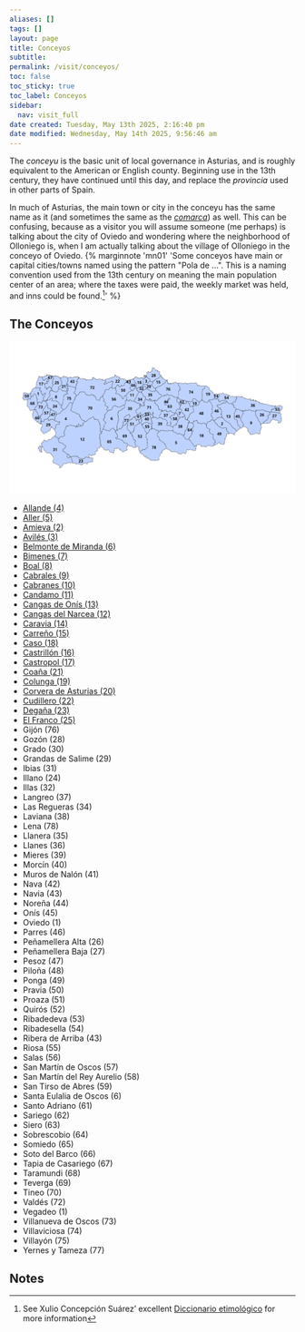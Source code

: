 ```yaml
---
aliases: []
tags: []
layout: page
title: Conceyos
subtitle: 
permalink: /visit/conceyos/
toc: false
toc_sticky: true
toc_label: Conceyos
sidebar:
  nav: visit_full
date created: Tuesday, May 13th 2025, 2:16:40 pm
date modified: Wednesday, May 14th 2025, 9:56:46 am
---
```

The *conceyu* is the basic unit of local governance in Asturias, and is roughly equivalent to the American or English county. Beginning use in the 13th century, they have continued until this day, and replace the *provincia* used in other parts of Spain.

In much of Asturias, the main town or city in the conceyu has the same name as it (and sometimes the same as the *[comarca](/visit/comarcas/)*) as well. This can be confusing, because as a visitor you will assume someone (me perhaps) is talking about the city of Oviedo and wondering where the neighborhood of Olloniego is, when I am actually talking about the village of Olloniego in the conceyo of Oviedo.
{% marginnote 'mn01' 'Some conceyos have main or capital cities/towns named using the pattern "Pola de ...". This is a naming convention used from the 13th century on meaning the main population center of an area; where the taxes were paid, the weekly market was held, and inns could be found.[^1]' %}

## The Conceyos
![](/assets/images/conceyos/conceyo_map_numbered.svg)

<ul class="col3">
<li><a href="/visit/conceyos/allande.html">Allande (4)</a></li>
<li><a href="/visit/conceyos/aller.html">Aller (5)</a></li>
<li><a href="/visit/conceyos/amieva.html">Amieva (2)</a></li>
<li><a href="/visit/conceyos/avilés.html">Avilés (3)</a></li>
<li><a href="/visit/conceyos/belmonte-de-miranda.html">Belmonte de Miranda (6)</a></li>
<li><a href="/visit/conceyos/bimenes.html">Bimenes (7)</a></li>
<li><a href="/visit/conceyos/boal.html">Boal (8)</a></li>
<li><a href="/visit/conceyos/cabrales.html">Cabrales (9)</a></li>
<li><a href="/visit/conceyos/cabranes.html">Cabranes (10)</a></li>
<li><a href="/visit/conceyos/candamo.html">Candamo (11)</a></li>
<li><a href="/visit/conceyos/cangas-de-onís.html">Cangas de Onís (13)</a></li>
<li><a href="/visit/conceyos/cangas-del-narcea.html">Cangas del Narcea (12)</a></li>
<li><a href="/visit/conceyos/caravia.html">Caravia (14)</a></li>
<li><a href="/visit/conceyos/carreño.html">Carreño (15)</a></li>
<li><a href="/visit/conceyos/caso.html">Caso (18)</a></li>
<li><a href="/visit/conceyos/castrillón.html">Castrillón (16)</a></li>
<li><a href="/visit/conceyos/castropol.html">Castropol (17)</a></li>
<li><a href="/visit/conceyos/coaña.html">Coaña (21)</a></li>
<li><a href="/visit/conceyos/colunga.html">Colunga (19)</a></li>
<li><a href="/visit/conceyos/corvera.html">Corvera de Asturias (20)</a></li>
<li><a href="/visit/conceyos/cudillero.html">Cudillero (22)</a></li>
<li><a href="/visit/conceyos/degaña.html">Degaña (23)</a></li>
<li><a href="/visit/conceyos/el-franco.html">El Franco (25)</a></li>
<li>Gijón (76)</li>
<li>Gozón (28)</li>
<li>Grado (30)</li>
<li>Grandas de Salime (29)</li>
<li>Ibias (31)</li>
<li>Illano (24)</li>
<li>Illas (32)</li>
<li>Langreo (37)</li>
<li>Las Regueras (34)</li>
<li>Laviana (38)</li>
<li>Lena (78)</li>
<li>Llanera (35)</li>
<li>Llanes (36)</li>
<li>Mieres (39)</li>
<li>Morcín (40)</li>
<li>Muros de Nalón (41)</li>
<li>Nava (42)</li>
<li>Navia (43)</li>
<li>Noreña (44)</li>
<li>Onís (45)</li>
<li>Oviedo (1)</li>
<li>Parres (46)</li>
<li>Peñamellera Alta (26)</li>
<li>Peñamellera Baja (27)</li>
<li>Pesoz (47)</li>
<li>Piloña (48)</li>
<li>Ponga (49)</li>
<li>Pravia (50)</li>
<li>Proaza (51)</li>
<li>Quirós (52)</li>
<li>Ribadedeva (53)</li>
<li>Ribadesella (54)</li>
<li>Ribera de Arriba (43)</li>
<li>Riosa (55)</li>
<li>Salas (56)</li>
<li>San Martín de Oscos (57)</li>
<li>San Martín del Rey Aurelio (58)</li>
<li>San Tirso de Abres (59)</li>
<li>Santa Eulalia de Oscos (6)</li>
<li>Santo Adriano (61)</li>
<li>Sariego (62)</li>
<li>Siero (63)</li>
<li>Sobrescobio (64)</li>
<li>Somiedo (65)</li>
<li>Soto del Barco (66)</li>
<li>Tapia de Casariego (67)</li>
<li>Taramundi (68)</li>
<li>Teverga (69)</li>
<li>Tineo (70)</li>
<li>Valdés (72)</li>
<li>Vegadeo (1)</li>
<li>Villanueva de Oscos (73)</li>
<li>Villaviciosa (74)</li>
<li>Villayón (75)</li>
<li>Yernes y Tameza (77)</li>
</ul>

## Notes

[^1]: See Xulio Concepción Suárez’ excellent [Diccionario etimológico](https://www.xuliocs.com/diccionario-etimologico-asturiano-P.php) for more information